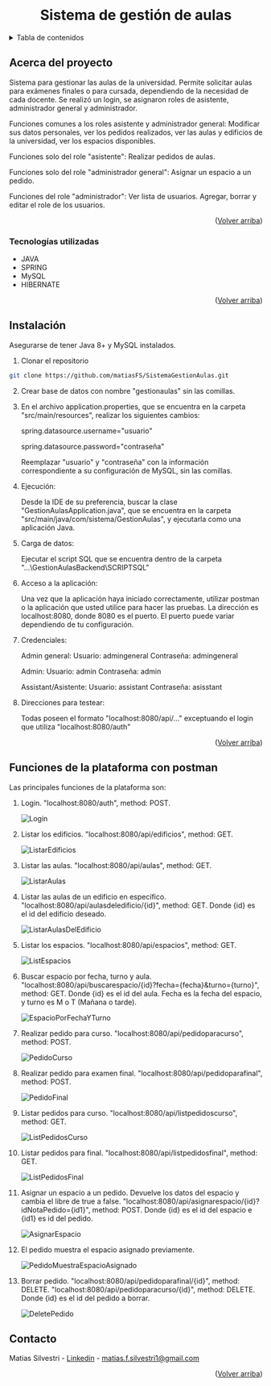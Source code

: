 <a id="readme-top"></a>
<br />
<div align="center">
<h1 align="center">Sistema de gestión de aulas</h1>

</div>



<!-- TABLA DE CONTENIDOS -->
<details>
  <summary>Tabla de contenidos</summary>
  <ol>
    <li>
      <a href="#acerca-del-proyecto">Acerca del proyecto</a>
      <ul>
        <li><a href="#tecnologías-utilizadas">Tecnologías utilizadas</a></li>
      </ul>
    </li>
    <li><a href="#instalación">Instalación</a></li>
    <li><a href="#funciones-de-la-plataforma">Funciones de la plataforma</a></li>
    <li><a href="#contacto">Contacto</a></li>
   </ol>
</details>



<!-- ABOUT THE PROJECT -->
## Acerca del proyecto

Sistema para gestionar las aulas de la universidad. Permite solicitar aulas para exámenes finales o para cursada, dependiendo de la necesidad de cada docente. Se realizó un login, se asignaron roles de asistente, administrador general y administrador.

Funciones comunes a los roles asistente y administrador general: Modificar sus datos personales, ver los pedidos realizados, ver las aulas y edificios de la universidad, ver los espacios disponibles.

Funciones solo del role "asistente": Realizar pedidos de aulas.

Funciones solo del role "administrador general": Asignar un espacio a un pedido.

Funciones del role "administrador": Ver lista de usuarios. Agregar, borrar y editar el role de los usuarios.

<p align="right">(<a href="#readme-top">Volver arriba</a>)</p>



### Tecnologías utilizadas

* JAVA
* SPRING
* MySQL
* HIBERNATE
  
<p align="right">(<a href="#readme-top">Volver arriba</a>)</p>



<!-- INSTALACION -->
## Instalación

Asegurarse de tener Java 8+ y MySQL instalados.

1. Clonar el repositorio
  ```sh
  git clone https://github.com/matiasFS/SistemaGestionAulas.git
  ```

2. Crear base de datos con nombre "gestionaulas" sin las comillas.
   
3. En el archivo application.properties, que se encuentra en la carpeta "src/main/resources", realizar los siguientes cambios:

   spring.datasource.username="usuario"
 
    spring.datasource.password="contraseña"

    Reemplazar "usuario" y "contraseña" con la información correspondiente a su configuración de MySQL, sin las comillas.

4. Ejecución:

   Desde la IDE de su preferencia, buscar la clase "GestionAulasApplication.java", que se encuentra en la carpeta "src/main/java/com/sistema/GestionAulas", y ejecutarla como una aplicación Java.


5. Carga de datos:

    Ejecutar el script SQL que se encuentra dentro de la carpeta "...\GestionAulasBackend\SCRIPTSQL" 

6. Acceso a la aplicación:

    Una vez que la aplicación haya iniciado correctamente, utilizar postman o la aplicación que usted utilice para hacer las pruebas. La dirección es localhost:8080, donde 8080 es el puerto. El puerto puede variar    dependiendo de tu configuración.

 7. Credenciales:

    Admin general:
        Usuario: admingeneral
        Contraseña: admingeneral

    Admin:
        Usuario: admin
        Contraseña: admin

    Assistant/Asistente:
        Usuario: assistant
        Contraseña: asisstant

 8. Direcciones para testear:

    Todas poseen el formato "localhost:8080/api/..." exceptuando el login que utiliza "localhost:8080/auth"

    
    
<p align="right">(<a href="#readme-top">Volver arriba</a>)</p>


<!-- FUNCIONES -->
## Funciones de la plataforma con postman

   Las principales funciones de la plataforma son:

   1. Login. "localhost:8080/auth", method: POST.
  
      ![Login](https://github.com/user-attachments/assets/3f876ad1-e7bc-4bf2-9e79-7c1ba4e8a36b)

   2. Listar los edificios. "localhost:8080/api/edificios", method: GET.
      
      ![ListarEdificios](https://github.com/user-attachments/assets/4239836f-6e6e-4475-9fc6-8c078e87fe56)

   3. Listar las aulas. "localhost:8080/api/aulas", method: GET.

      ![ListarAulas](https://github.com/user-attachments/assets/8b38f91c-be63-4781-a710-0abdc85cf683)

   4. Listar las aulas de un edificio en específico. "localhost:8080/api/aulasdeledificio/{id}", method: GET. Donde {id} es el id del edificio deseado.
         
      ![ListarAulasDelEdificio](https://github.com/user-attachments/assets/884f8c69-ed07-40f5-81a7-cbff80475a77)

   5. Listar los espacios. "localhost:8080/api/espacios", method: GET.

      ![ListEspacios](https://github.com/user-attachments/assets/bc16f024-be4c-4d9f-824a-fe8930150283)

   7. Buscar espacio por fecha, turno y aula. "localhost:8080/api/buscarespacio/{id}?fecha={fecha}&turno={turno}", method: GET. Donde {id} es el id del aula. Fecha es la fecha del espacio, y turno es M o T (Mañana o tarde).

      ![EspacioPorFechaYTurno](https://github.com/user-attachments/assets/07caf1f6-6672-4246-9aa1-c0c26252393a)

   8. Realizar pedido para curso. "localhost:8080/api/pedidoparacurso", method: POST.

      ![PedidoCurso](https://github.com/user-attachments/assets/9ded64a6-f91d-48aa-8cc2-8bb73f1dd614)

   9. Realizar pedido para examen final. "localhost:8080/api/pedidoparafinal", method: POST.

      ![PedidoFinal](https://github.com/user-attachments/assets/1d176b5f-f8e0-48ce-b570-cfe703170793)

   10. Listar pedidos para curso. "localhost:8080/api/listpedidoscurso", method: GET.

       ![ListPedidosCurso](https://github.com/user-attachments/assets/d3fedb30-9cd7-4520-8157-2e71607365f5)

   11. Listar pedidos para final. "localhost:8080/api/listpedidosfinal", method: GET.

       ![ListPedidosFinal](https://github.com/user-attachments/assets/cc3f3725-0772-4426-afae-177b51df0d58)

   12. Asignar un espacio a un pedido. Devuelve los datos del espacio y cambia el libre de true a false. "localhost:8080/api/asignarespacio/{id}?idNotaPedido={id1}", method: POST. Donde {id} es el id del espacio e {id1} es id del pedido.

       ![AsignarEspacio](https://github.com/user-attachments/assets/5dbe6129-c3a9-4f2f-9bf6-76db0743d0f4)

   13. El pedido muestra el espacio asignado previamente. 
       
       ![PedidoMuestraEspacioAsignado](https://github.com/user-attachments/assets/5686a0fb-d5c3-4b20-9012-7063c5cd5bb7)

   14. Borrar pedido. "localhost:8080/api/pedidoparafinal/{id}", method: DELETE. "localhost:8080/api/pedidoparacurso/{id}", method: DELETE. Donde {id} es el id del pedido a borrar.
  
       ![DeletePedido](https://github.com/user-attachments/assets/3733c12d-ada5-4ef7-891e-0f0c93f9ef0a)

<!-- CONTACT -->
## Contacto

Matias Silvestri - [Linkedin](https://www.linkedin.com/in/matias-franco-silvestri-1a037721b/) - matias.f.silvestri1@gmail.com

<p align="right">(<a href="#readme-top">Volver arriba</a>)</p>
